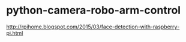 # python-camera-robo-arm-control


http://rpihome.blogspot.com/2015/03/face-detection-with-raspberry-pi.html
